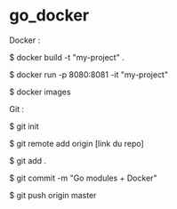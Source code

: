# go_docker




Docker :

 
$ docker build -t "my-project" .

$ docker run -p 8080:8081 -it "my-project"

$ docker images




Git :


$ git init

$ git remote add origin [link du repo]

$ git add .

$ git commit -m "Go modules + Docker"

$ git push origin master
